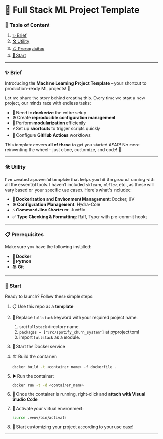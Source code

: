 # 🚀 Full Stack ML Project Template

### 📑 Table of Content
1. [✨ Brief](#brief)
2. [🛠️ Utility](#utility)
3. [📋 Prerequisites](#prerequisites)
4. [🎯 Start](#start)

---

### ✨ Brief

Introducing the **Machine Learning Project Template** – your shortcut to production-ready ML projects! 🎉

Let me share the story behind creating this. Every time we start a new project, our minds race with endless tasks: 
- 🐳 Need to **dockerize** the entire setup
- ⚙️ Create **reproducible configuration management**
- 🧩 Perform **modularization** efficiently
- ⚡ Set up **shortcuts** to trigger scripts quickly
- 🔄 Configure **GitHub Actions** workflows

This template covers **all of these** to get you started ASAP! No more reinventing the wheel – just clone, customize, and code! 💪

---

### 🛠️ Utility

I've created a powerful template that helps you hit the ground running with all the essential tools. I haven't included `sklearn`, `mlflow`, etc., as these will vary based on your specific use cases. Here's what's included:

- 🐳 **Dockerization and Environment Management**: Docker, UV
- ⚙️ **Configuration Management**: Hydra-Core
- ⚡ **Command-line Shortcuts**: Justfile
- ✅ **Type Checking & Formatting**: Ruff, Typer with pre-commit hooks

---

### 📋 Prerequisites

Make sure you have the following installed:
- 🐳 **Docker**
- 🐍 **Python**
- 📚 **Git**

---

### 🎯 Start

Ready to launch? Follow these simple steps:

1. 📋 Use this repo as a **template**
2. 📌 Replace `fullstack` keyword with your required project name.
   1. src/`fullstack` directory name.
   2. `packages = ["src/spotify_churn_system"]` at pyproject.toml
   3. import `fullstack` as a module.
4. 🚀 Start the Docker service
5. 🏗️ Build the container: 

   ```bash
   docker build -t <container_name> -f dockerfile .
   ```
4. ▶️ Run the container: 

   ```bash
   docker run -t -d <container_name>
   ```
5. 🔗 Once the container is running, right-click and **attach with Visual Studio Code**
6. 🌟 Activate your virtual environment: 

   ```bash
   source .venv/bin/activate
   ```
7. 🎨 Start customizing your project according to your use case!

---
